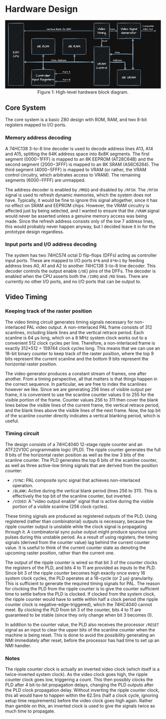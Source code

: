 # Hardware Design

<p align=center>
  <img src="https://github.com/samukallio/retro-z80/blob/main/media/block-diagram.png?raw=true">
  Figure 1: High-level hardware block diagram.
</p>

## Core System

The core system is a basic Z80 design with ROM, RAM, and two 8-bit registers mapped to I/O ports.

### Memory address decoding

A 74HC138 3-to-8 line decoder is used to decode address lines A13, A14 and A15, splitting the 64K address space into 8x8K segments. The first segment ($0000-$1FFF) is mapped to an 8K EEPROM (AT28C64B) and the second segment ($2000-$3FFF) is mapped to an 8K SRAM (AS6C6264). The third segment ($4000-$5FFF) is mapped to VRAM (or rather, the VRAM control circuitry, which arbitrates access to VRAM). The remaining segments ($6000-$FFFF) are unmapped.

The address decoder is enabled by `/MREQ` and disabled by `/RFSH`. The `/RFSH` signal is used to refresh dynamic memories, which the system does not have. Typically, it would be fine to ignore this signal altogether, since it has no effect on SRAM and EEPROM chips. However, the VRAM circuitry is affected just by being selected, and I wanted to ensure that the `/VRAM` signal would never be asserted unless a genuine memory access was being made. Since the refresh address consists only of the low 7 address lines, this would probably never happen anyway, but I decided leave it in for the prototype design regardless.

### Input ports and I/O address decoding

The system has two 74HC574 octal D flip-flops (DFFs) acting as controller input ports. These are mapped to I/O ports `8*N` and `8*N+1` by feeding address lines A0, A1 and A2 to another 74HC138 3-to-8 line decoder. This decoder controls the output enable (`/OE`) pins of the DFFs. The decoder is enabled when the CPU asserts both the `/IORQ` and `/RD` lines. There are currently no other I/O ports, and no I/O ports that can be output to.

## Video Timing

### Keeping track of the raster position

The video timing circuit generates timing signals necessary for non-interlaced PAL video output. A non-interlaced PAL frame consists of 312 scanlines, including blank lines and the vertical retrace period. Each scanline is 64 &mu;s long, which on a 8 MHz system clock works out to a convenient 512 clock cycles per line. Therefore, a non-interlaced frame is exactly 312*512 = 159744 clock cycles long. This means that we can use an 18-bit binary counter to keep track of the raster position, where the top 9 bits represent the current scanline and the bottom 9 bits represent the horizontal raster position.

The video generator produces a constant stream of frames, one after another. From a timing perspective, all that matters is that things happen in the correct sequence. In particular, we are free to index the scanlines however we like. Since we are generating 256 lines of visible output per frame, it is convenient to use the scanline counter values 0 to 255 for the visible portion of the frame. Counter values 256 to 311 then cover the blank lines below the visible lines of the current frame, the vertical retrace period, and the blank lines above the visible lines of the next frame. Now, the top bit of the scanline counter directly indicates a vertical blanking period, which is useful.

### Timing circuit

The design consists of a 74HC4040 12-stage ripple counter and an ATF22V10C programmable logic (PLD). The ripple counter generates the full 9 bits of the horizontal raster position as well as the low 3 bits of the scanline counter. The PLD generates the top 6 bits of the scanline counter, as well as three active-low timing signals that are derived from the position counter:
* `/SYNC`: PAL composite sync signal that achieves non-interlaced operation.
* `/BLANK`: Active during the vertical blank period (lines 256 to 311). This is effectively the top bit of the scanline counter, but inverted.
* `/VIDEO`: A "video output enable" signal that is active during the visible portion of a visible scanline (256 clock cycles).

These timing signals are produced as registered outputs of the PLD. Using registered (rather than combinatorial) outputs is necessary, because the ripple counter output is unstable while the clock signal is propagating through it. A combinatorial sync pulse output might produce spurious sync pulses during this unstable period. As a result of using registers, the timing signals (derived from the counter value) lag behind the current counter value. It is useful to think of the current counter state as denoting the upcoming raster position, rather than the current one.

The output of the ripple counter is wired so that bit 3 of the counter clocks the registers of the PLD, and bits 4 to 11 are provided as inputs to the PLD. Since bit 3 of the ripple counter becomes high exactly once every 16 system clock cycles, the PLD operates at a 16-cycle (or 2 &mu;s) granularity. This is sufficient to generate the required timing signals for PAL. The reason for clocking the PLD from the ripple counter is to give the counter sufficient time to settle before the PLD is clocked. If clocked from the system clock, the ripple counter would have to settle within half a clock period (the ripple counter clock is negative-edge-triggered), which the 74HC4040 cannot meet. By clocking the PLD from bit 3 of the counter, bits 4 to 11 are guaranteed to be stable (since they only change when bit 3 becomes 0).

In addition to the counter value, the PLD also receives the processor `/RESET` signal as an input to clear the upper bits of the scanline counter when the machine is being reset. This is done to avoid the possibility generating an NMI immediately after reset, before the processor has had time to set up an NMI handler.

### Notes

The ripple counter clock is actually an inverted video clock (which itself is a twice-inverted system clock). As the video clock goes high, the ripple counter clock goes low, triggering a count. This then possibly clocks the PLD after 4 bit-to-bit propagation delays, changing the PLD outputs after the PLD clock propagation delay. Without inverting the ripple counter clock, this all would have to happen within the 62.5ns (half a clock cycle, ignoring setup time requirements) before the video clock goes high again. Rather than gamble on this, an inverted clock is used to give the signals twice as much time to propagate.
